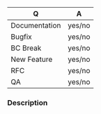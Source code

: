 <!--
Fill in the relevant information below to help triage your issue.

Pick the target branch based on the following criteria:
  * Documentation improvement: default X.Y.z branch or the oldest support X.Y.z
  * Bugfix: default X.Y.z branch or the oldest support X.Y.z
  * QA improvement (additional tests, CS fixes, etc.) that does not change code
    behavior: default X.Y.z branch or the oldest support X.Y.z
  * New feature, or refactor of existing code: develop branch

You MUST provide a signoff in your commits for us to be able to accept your
patch; you can do this by providing either the --signoff or -s flag when using
"git commit". Please see the project contributing guide and
https://developercertificate.org for details.
-->

|    Q          |   A
|-------------- | ------
| Documentation | yes/no
| Bugfix        | yes/no
| BC Break      | yes/no
| New Feature   | yes/no
| RFC           | yes/no
| QA            | yes/no

### Description

<!--
Tell us about why this change is necessary:
- Are you fixing a bug or providing a failing unit test to demonstrate a bug?
  - How do you reproduce it?
  - What did you expect to happen?
  - What actually happened?
  - TARGET THE default X.Y.z branch or the oldest support X.Y.z

- Are you adding documentation?
  - TARGET THE default X.Y.z branch or the oldest support X.Y.z

- Are you providing a QA improvement (additional tests, CS fixes, etc.) that
  does not change behavior?
  - Explain why the changes are necessary
  - TARGET THE default X.Y.z branch or the oldest support X.Y.z

- Are you fixing a BC Break?
  - How do you reproduce it?
  - What was the previous behavior?
  - What is the current behavior?
  - TARGET THE default X.Y.z branch or the oldest support X.Y.z

- Are you adding something the library currently does not support?
  - Why should it be added?
  - What will it enable?
  - How will the code be used?
  - TARGET THE develop BRANCH

- Are you refactoring code?
  - Why do you feel the refactor is necessary?
  - What types of refactoring are you doing?
  - TARGET THE develop BRANCH
-->
